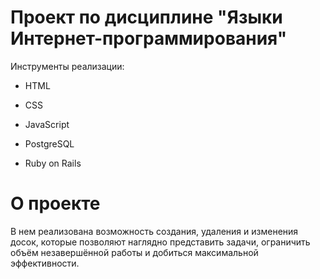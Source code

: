 # Проект по дисциплине "Языки Интернет-программирования"

Инструменты реализации:

* HTML

* CSS

* JavaScript

* PostgreSQL

* Ruby on Rails

# О проекте

В нем реализована возможность создания, удаления и изменения досок, которые позволяют наглядно представить
задачи, ограничить объём незавершённой работы и добиться максимальной эффективности. 
